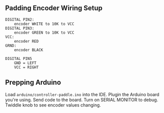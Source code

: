 ## Padding Encoder Wiring Setup

```
DIGITAL PIN2:
    encoder WHITE to 10K to VCC
DIGITAL PIN3:
    encoder GREEN to 10K to VCC
VCC:
    encoder RED
GRND:
    encoder BLACK

DIGITAL PIN5
    GND = LEFT
    VCC = RIGHT
```

## Prepping Arduino

Load `arduino/controller-paddle.ino` into the IDE.
Plugin the Arduino board you're using.
Send code to the board.
Turn on SERIAL MONITOR to debug.
Twiddle knob to see encoder values changing.
